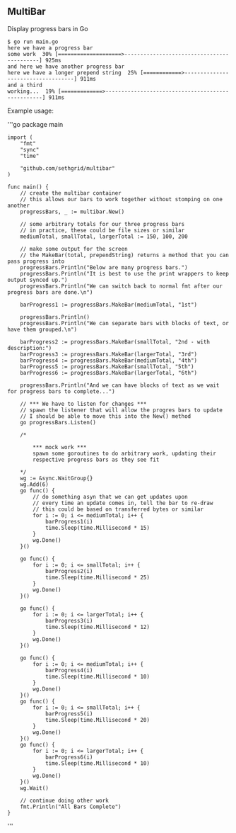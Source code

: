 ## MultiBar

Display progress bars in Go

    $ go run main.go
    here we have a progress bar
    some work  30% [====================>-------------------------------------------] 925ms
    and here we have another progress bar
    here we have a longer prepend string  25% [============>-----------------------------------] 911ms
    and a third
    working...  19% [=============>--------------------------------------------------] 911ms

Example usage:

'''go
    package main

    import (
        "fmt"
        "sync"
        "time"

        "github.com/sethgrid/multibar"
    )

    func main() {
        // create the multibar container
        // this allows our bars to work together without stomping on one another
        progressBars, _ := multibar.New()

        // some arbitrary totals for our three progress bars
        // in practice, these could be file sizes or similar
        mediumTotal, smallTotal, largerTotal := 150, 100, 200

        // make some output for the screen
        // the MakeBar(total, prependString) returns a method that you can pass progress into
        progressBars.Println("Below are many progress bars.")
        progressBars.Println("It is best to use the print wrappers to keep output synced up.")
        progressBars.Println("We can switch back to normal fmt after our progress bars are done.\n")

        barProgress1 := progressBars.MakeBar(mediumTotal, "1st")

        progressBars.Println()
        progressBars.Println("We can separate bars with blocks of text, or have them grouped.\n")

        barProgress2 := progressBars.MakeBar(smallTotal, "2nd - with description:")
        barProgress3 := progressBars.MakeBar(largerTotal, "3rd")
        barProgress4 := progressBars.MakeBar(mediumTotal, "4th")
        barProgress5 := progressBars.MakeBar(smallTotal, "5th")
        barProgress6 := progressBars.MakeBar(largerTotal, "6th")

        progressBars.Println("And we can have blocks of text as we wait for progress bars to complete...")

        // *** We have to listen for changes ***
        // spawn the listener that will allow the progres bars to update
        // I should be able to move this into the New() method
        go progressBars.Listen()

        /*

            *** mock work ***
            spawn some goroutines to do arbitrary work, updating their
            respective progress bars as they see fit

        */
        wg := &sync.WaitGroup{}
        wg.Add(6)
        go func() {
            // do something asyn that we can get updates upon
            // every time an update comes in, tell the bar to re-draw
            // this could be based on transferred bytes or similar
            for i := 0; i <= mediumTotal; i++ {
                barProgress1(i)
                time.Sleep(time.Millisecond * 15)
            }
            wg.Done()
        }()

        go func() {
            for i := 0; i <= smallTotal; i++ {
                barProgress2(i)
                time.Sleep(time.Millisecond * 25)
            }
            wg.Done()
        }()

        go func() {
            for i := 0; i <= largerTotal; i++ {
                barProgress3(i)
                time.Sleep(time.Millisecond * 12)
            }
            wg.Done()
        }()

        go func() {
            for i := 0; i <= mediumTotal; i++ {
                barProgress4(i)
                time.Sleep(time.Millisecond * 10)
            }
            wg.Done()
        }()
        go func() {
            for i := 0; i <= smallTotal; i++ {
                barProgress5(i)
                time.Sleep(time.Millisecond * 20)
            }
            wg.Done()
        }()
        go func() {
            for i := 0; i <= largerTotal; i++ {
                barProgress6(i)
                time.Sleep(time.Millisecond * 10)
            }
            wg.Done()
        }()
        wg.Wait()

        // continue doing other work
        fmt.Println("All Bars Complete")
    }
'''
